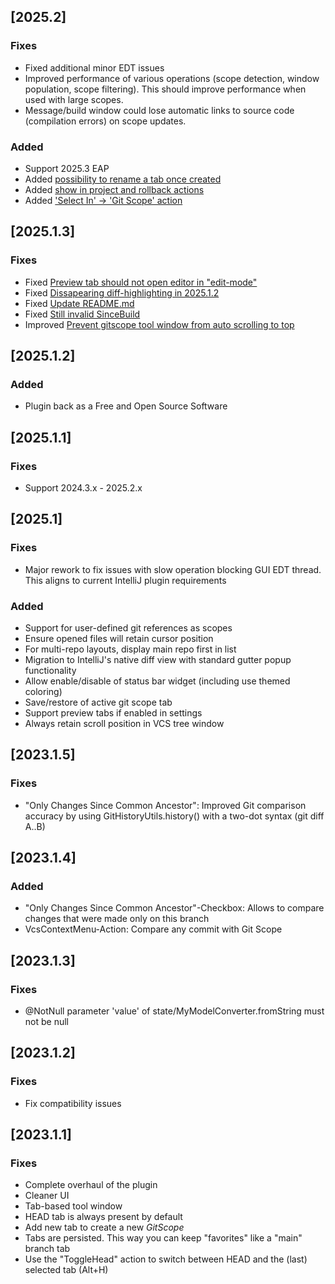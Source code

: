 ## [2025.2]

### Fixes

- Fixed additional minor EDT issues
- Improved performance of various operations (scope detection, window population, scope filtering).
  This should improve performance when used with large scopes.
- Message/build window could lose automatic links to source code (compilation errors) on scope updates.

### Added

- Support 2025.3 EAP
- Added [possibility to rename a tab once created](https://github.com/comod/git-scope-pro/issues/54)
- Added [show in project and rollback actions](https://github.com/comod/git-scope-pro/issues/58)
- Added ['Select In' -> 'Git Scope' action](https://github.com/comod/git-scope-pro/issues/59)

## [2025.1.3]

### Fixes

- Fixed [Preview tab should not open editor in "edit-mode"](https://github.com/comod/git-scope-pro/issues/53)
- Fixed [Dissapearing diff-highlighting in 2025.1.2 ](https://github.com/comod/git-scope-pro/issues/52)
- Fixed [Update README.md](https://github.com/comod/git-scope-pro/issues/50)
- Fixed [Still invalid SinceBuild](https://github.com/comod/git-scope-pro/issues/30)
- Improved [Prevent gitscope tool window from auto scrolling to top](https://github.com/comod/git-scope-pro/issues/33)

## [2025.1.2]

### Added

- Plugin back as a Free and Open Source Software

## [2025.1.1]

### Fixes

- Support 2024.3.x - 2025.2.x

## [2025.1]

### Fixes

- Major rework to fix issues with slow operation blocking GUI EDT thread. This aligns to current IntelliJ plugin
  requirements

### Added

- Support for user-defined git references as scopes
- Ensure opened files will retain cursor position
- For multi-repo layouts, display main repo first in list
- Migration to IntelliJ's native diff view with standard gutter popup functionality
- Allow enable/disable of status bar widget (including use themed coloring)
- Save/restore of active git scope tab
- Support preview tabs if enabled in settings
- Always retain scroll position in VCS tree window

## [2023.1.5]

### Fixes

- "Only Changes Since Common Ancestor": Improved Git comparison accuracy by using GitHistoryUtils.history() with a
  two-dot syntax (git diff A..B)

## [2023.1.4]

### Added

- "Only Changes Since Common Ancestor"-Checkbox: Allows to compare changes that were made only on this branch
- VcsContextMenu-Action: Compare any commit with Git Scope

## [2023.1.3]

### Fixes

- @NotNull parameter 'value' of state/MyModelConverter.fromString must not be null

## [2023.1.2]

### Fixes

- Fix compatibility issues

## [2023.1.1]

### Fixes

- Complete overhaul of the plugin
- Cleaner UI
- Tab-based tool window
- HEAD tab is always present by default
- Add new tab to create a new *GitScope*
- Tabs are persisted. This way you can keep "favorites" like a "main" branch tab
- Use the "ToggleHead" action to switch between HEAD and the (last) selected tab (Alt+H)
